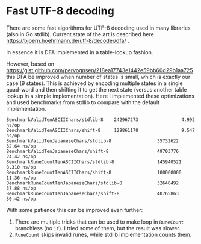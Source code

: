 # Fast UTF-8 decoding

There are some fast algorithms for UTF-8 decoding used in many libraries (also in Go stdlib).
Current state of the art is described here https://bjoern.hoehrmann.de/utf-8/decoder/dfa/ .

In essence it is DFA implemented in a table-lookup fashion.

However, based on https://gist.github.com/pervognsen/218ea17743e1442e59bb60d29b1aa725 this DFA be improved
when number of states is small, which is exactly our case (9 states).
This is achieved by encoding multiple states in a single quad-word and then shifting
it to get the next state (versus another table lookup in a simple implementation).
Here I implemented these optimizations and used benchmarks from stdlib to compare with 
the default implementation.

```
BenchmarkValidTenASCIIChars/stdlib-8    242967273                4.992 ns/op
BenchmarkValidTenASCIIChars/shift-8     129861178                9.547 ns/op
BenchmarkValidTenJapaneseChars/stdlib-8                 35732622                32.64 ns/op
BenchmarkValidTenJapaneseChars/shift-8                  49703776                24.42 ns/op
BenchmarkRuneCountTenASCIIChars/stdlib-8                145940521                8.310 ns/op
BenchmarkRuneCountTenASCIIChars/shift-8                 100000000               11.36 ns/op
BenchmarkRuneCountTenJapaneseChars/stdlib-8             32640492                37.88 ns/op
BenchmarkRuneCountTenJapaneseChars/shift-8              40765863                30.42 ns/op
```

With some patience this can be improved even further:
1. There are multiple tricks that can be used to make loop in `RuneCount` branchless (no `if`).
   I tried some of them, but the result was slower.
2. `RuneCount` skips invalid runes, while stdlib implementation counts them.